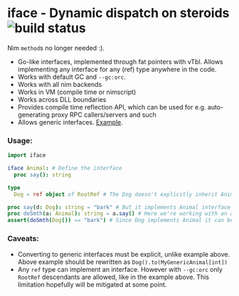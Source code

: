 # iface - Dynamic dispatch on steroids ![build status](https://github.com/yglukhov/iface/workflows/test/badge.svg)

Nim `method`s no longer needed :).

- Go-like interfaces, implemented through fat pointers with vTbl. Allows implementing any interface for any (ref) type anywhere in the code.
- Works with default GC and `--gc:orc`.
- Works with all nim backends
- Works in VM (compile time or nimscript)
- Works across DLL boundaries
- Provides compile time reflection API, which can be used for e.g. auto-generating proxy RPC callers/servers and such
- Allows generic interfaces. [Example](tests/test2_generics.nim).

### Usage:
```nim
import iface

iface Animal: # Define the interface
  proc say(): string

type
  Dog = ref object of RootRef # The Dog doesn't explicitly inherit Animal

proc say(d: Dog): string = "bark" # But it implements Animal interface by defining its procs
proc doSmth(a: Animal): string = a.say() # Here we're working with an animal
assert(doSmth(Dog()) == "bark") # Since Dog implements Animal it can be converted implcitly
```

### Caveats:
- Converting to generic interfaces must be explicit, unlike example above. Above example should be rewritten as `Dog().to(MyGenericAnimal[int])`
- Any `ref` type can implement an interface. However with `--gc:orc` only `RootRef` descendants are allowed, like in the example above. This limitation hopefully will be mitigated at some point.
